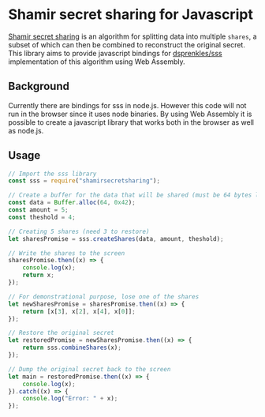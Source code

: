 # Shamir secret sharing for Javascript
[Shamir secret sharing](https://en.wikipedia.org/wiki/Shamir's_Secret_Sharing) is an algorithm for splitting data into multiple `shares`, a subset of which can then be combined to reconstruct the original secret. This library aims to provide javascript bindings for [dsprenkles/sss](https://github.com/dsprenkels/sss/tree/master) implementation of this algorithm using Web Assembly.

## Background
Currently there are bindings for sss in node.js. However this code will not run in the browser since it uses node binaries. By using Web Assembly it is possible to create a javascript library that works both in the browser as well as node.js.

## Usage
```js
// Import the sss library
const sss = require("shamirsecretsharing");

// Create a buffer for the data that will be shared (must be 64 bytes long)
const data = Buffer.alloc(64, 0x42);
const amount = 5;
const theshold = 4;

// Creating 5 shares (need 3 to restore)
let sharesPromise = sss.createShares(data, amount, theshold);

// Write the shares to the screen
sharesPromise.then((x) => {
    console.log(x);
    return x;
});

// For demonstrational purpose, lose one of the shares
let newSharesPromise = sharesPromise.then((x) => {
    return [x[3], x[2], x[4], x[0]];
});

// Restore the original secret
let restoredPromise = newSharesPromise.then((x) => {
    return sss.combineShares(x);
});

// Dump the original secret back to the screen
let main = restoredPromise.then((x) => {
    console.log(x);
}).catch((x) => {
    console.log("Error: " + x);
});
```
